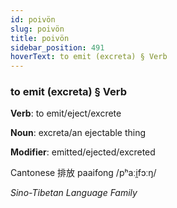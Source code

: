 ```yaml
---
id: poivön
slug: poivön
title: poivön
sidebar_position: 491
hoverText: to emit (excreta) § Verb
---
```


### to emit (excreta) § Verb

**Verb**: to emit/eject/excrete

**Noun**: excreta/an ejectable thing

**Modifier**: emitted/ejected/excreted

Cantonese 排放 paaifong /pʰaːi̯fɔːŋ/

*Sino-Tibetan Language Family*